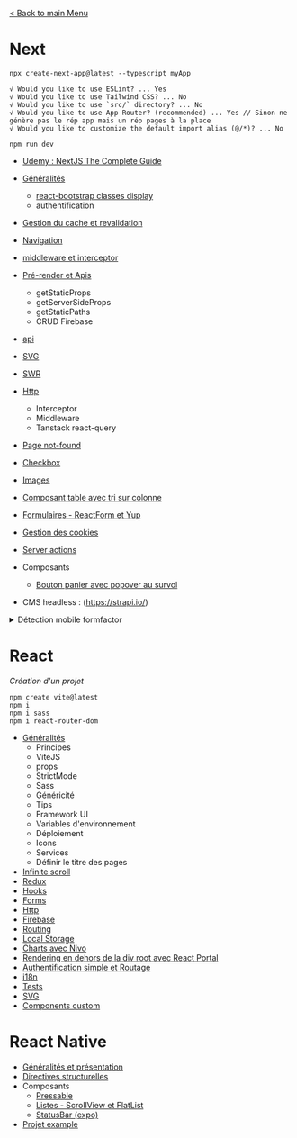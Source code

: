 [< Back to main Menu](https://github.com/gsoulie/Mobile-App-Development)    

# Next

````
npx create-next-app@latest --typescript myApp

√ Would you like to use ESLint? ... Yes
√ Would you like to use Tailwind CSS? ... No
√ Would you like to use `src/` directory? ... No
√ Would you like to use App Router? (recommended) ... Yes // Sinon ne génère pas le rép app mais un rép pages à la place
√ Would you like to customize the default import alias (@/*)? ... No

npm run dev
````

* [Udemy : NextJS The Complete Guide](https://github.com/gsoulie/react-resources/blob/main/next-udemy-complete-guide.md)     

* [Généralités](https://github.com/gsoulie/react-resources/blob/master/next-generalites.md)
  * [react-bootstrap classes display](https://getbootstrap.com/docs/5.1/utilities/flex/)
  * authentification      
* [Gestion du cache et revalidation](https://github.com/gsoulie/react-resources/blob/master/next-cache.md)
* [Navigation](https://github.com/gsoulie/react-resources/blob/master/next-routing.md)
* [middleware et interceptor](https://github.com/gsoulie/react-resources/blob/master/next-middleware.md)    
* [Pré-render et Apis](https://github.com/gsoulie/react-resources/blob/master/next-render.md)
  * getStaticProps
  * getServerSideProps
  * getStaticPaths
  * CRUD Firebase
* [api](https://github.com/gsoulie/react-resources/blob/master/next-api.md)     
* [SVG](https://github.com/gsoulie/react-resources/blob/master/next-svg.md)
* [SWR](https://github.com/gsoulie/react-resources/blob/master/next-swr.md)
* [Http](https://github.com/gsoulie/react-resources/blob/master/next-http.md)
  * Interceptor     
  * Middleware
  * Tanstack react-query     
* [Page not-found](https://github.com/gsoulie/react-resources/blob/master/next-not-found.md)
* [Checkbox](https://github.com/gsoulie/react-resources/blob/master/next-checkbox.md)
* [Images](https://github.com/gsoulie/react-resources/blob/master/next-images.md)
* [Composant table avec tri sur colonne](https://github.com/gsoulie/react-resources/blob/main/next-server-page-best-practices/react-custom-table-with-sorting/Contacts.tsx)
* [Formulaires - ReactForm et Yup](https://github.com/gsoulie/react-resources/blob/master/next-forms.md)
* [Gestion des cookies](https://github.com/gsoulie/react-resources/blob/master/next-cookies.md)
* [Server actions](https://github.com/gsoulie/react-resources/blob/master/next-server-action.md)
* Composants
  * [Bouton panier avec popover au survol](https://github.com/gsoulie/react-resources/tree/main/react-cart-popover)
* CMS headless : (https://strapi.io/)

<details>
  <summary>Détection mobile formfactor</summary>

````typescript
import { Box, useMediaQuery } from '@mui/material';
import { theme } from '@/theme/theme';
import Toolbar from './Toolbar';

const Layout = ({ children }) => {
  const isMobile = useMediaQuery((theme) => theme.breakpoints.down('md'));

  return (
     {!isMobile && <Toolbar />}
};
````
 
</details>

# React

*Création d'un projet*
````
npm create vite@latest
npm i
npm i sass
npm i react-router-dom
````

* [Généralités](https://github.com/gsoulie/react-resources/blob/master/react-generalites.md)    
  * Principes     
  * ViteJS    
  * props    
  * StrictMode    
  * Sass    
  * Généricité    
  * Tips     
  * Framework UI    
  * Variables d'environnement     
  * Déploiement
  * Icons     
  * Services
  * Définir le titre des pages     
* [Infinite scroll](https://www.youtube.com/watch?v=R1FG54FY-18&ab_channel=Joshtriedcoding)     
* [Redux](https://github.com/gsoulie/react-resources/blob/master/react-redux.md)     
* [Hooks](https://github.com/gsoulie/react-resources/blob/master/react-hooks.md)    
* [Forms](https://github.com/gsoulie/react-resources/blob/master/react-forms.md)    
* [Http](https://github.com/gsoulie/react-resources/blob/master/react-http.md)     
* [Firebase](https://github.com/gsoulie/react-resources/blob/master/react-firebase.md)     
* [Routing](https://github.com/gsoulie/react-resources/blob/master/react-routing.md)     
* [Local Storage](https://github.com/gsoulie/react-resources/blob/master/react-localstorage.md)     
* [Charts avec Nivo](https://github.com/gsoulie/react-resources/blob/master/react-chart.md)     
* [Rendering en dehors de la div root avec React Portal](https://www.youtube.com/watch?v=LyLa7dU5tp8&ab_channel=WebDevSimplified)
* [Authentification simple et Routage](https://github.com/gsoulie/react-resources/tree/main/projects/authentication-example)     
* [i18n](https://github.com/gsoulie/react-resources/blob/master/react-i18n.md)
* [Tests](https://github.com/gsoulie/react-resources/blob/master/react-test.md)
* [SVG](https://github.com/gsoulie/react-resources/blob/master/react-svg.md)
* [Components custom](https://github.com/gsoulie/react-resources/tree/main/react-components)     

# React Native

* [Généralités et présentation](https://github.com/gsoulie/react-resources/blob/master/react-concept.md)       
* [Directives structurelles](https://github.com/gsoulie/react-resources/blob/master/react-directives.md)     
* Composants
  * [Pressable](https://github.com/gsoulie/react-resources/blob/master/react-native-pressable.md)     
  * [Listes - ScrollView et FlatList](https://github.com/gsoulie/react-resources/blob/master/react-native-list.md)      
  * [StatusBar (expo)](https://github.com/gsoulie/react-resources/blob/master/react-native-statusbar.md)    
* [Projet example](https://github.com/gsoulie/react-resources/tree/main/projects/firstApp)     
